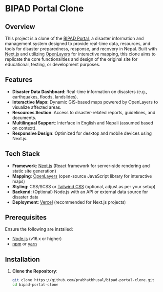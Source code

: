 # BIPAD Portal Clone

## Overview
This project is a clone of the [BIPAD Portal](https://bipadportal.gov.np/), a disaster information and management system designed to provide real-time data, resources, and tools for disaster preparedness, response, and recovery in Nepal. Built with [Next.js](https://nextjs.org/) and utilizing [OpenLayers](https://openlayers.org/) for interactive mapping, this clone aims to replicate the core functionalities and design of the original site for educational, testing, or development purposes.

## Features
- **Disaster Data Dashboard**: Real-time information on disasters (e.g., earthquakes, floods, landslides).
- **Interactive Maps**: Dynamic GIS-based maps powered by OpenLayers to visualize affected areas.
- **Resources Section**: Access to disaster-related reports, guidelines, and documents.
- **Multilingual Support**: Interface in English and Nepali (assumed based on context).
- **Responsive Design**: Optimized for desktop and mobile devices using Next.js.

## Tech Stack
- **Framework**: [Next.js](https://nextjs.org/) (React framework for server-side rendering and static site generation)
- **Mapping**: [OpenLayers](https://openlayers.org/) (open-source JavaScript library for interactive maps)
- **Styling**: CSS/SCSS or [Tailwind CSS](https://tailwindcss.com/) (optional, adjust as per your setup)
- **Backend**: (Optional) Node.js with an API or external data source for disaster data
- **Deployment**: [Vercel](https://vercel.com/) (recommended for Next.js projects)

## Prerequisites
Ensure the following are installed:
- [Node.js](https://nodejs.org/) (v16.x or higher)
- [npm](https://www.npmjs.com/) or [yarn](https://yarnpkg.com/)

## Installation
1. **Clone the Repository**:
   ```bash
   git clone https://github.com/prabhatbhusal/bipad-portal-clone.git
   cd bipad-portal-clone
